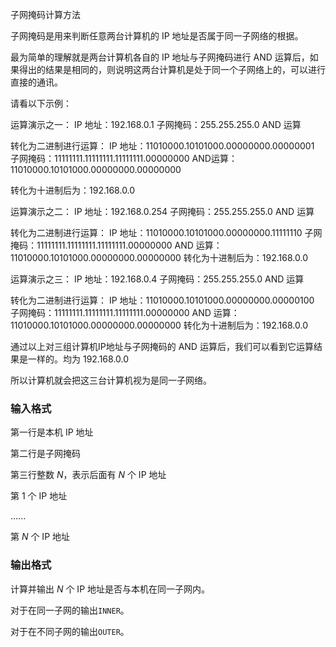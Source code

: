 子网掩码计算方法

子网掩码是用来判断任意两台计算机的 IP 地址是否属于同一子网络的根据。

最为简单的理解就是两台计算机各自的 IP 地址与子网掩码进行 AND 运算后，如果得出的结果是相同的，则说明这两台计算机是处于同一个子网络上的，可以进行直接的通讯。

请看以下示例：

运算演示之一：
IP 地址：192.168.0.1
子网掩码：255.255.255.0
AND 运算

转化为二进制进行运算：
IP 地址：11010000.10101000.00000000.00000001
子网掩码：11111111.11111111.11111111.00000000
AND运算：11010000.10101000.00000000.00000000

转化为十进制后为：192.168.0.0

运算演示之二：
IP 地址：192.168.0.254
子网掩码：255.255.255.0
AND 运算

转化为二进制进行运算：
IP 地址：11010000.10101000.00000000.11111110
子网掩码：11111111.11111111.11111111.00000000
AND 运算：11010000.10101000.00000000.00000000
转化为十进制后为：192.168.0.0

运算演示之三：
IP 地址：192.168.0.4
子网掩码：255.255.255.0
AND 运算

转化为二进制进行运算：
IP 地址：11010000.10101000.00000000.00000100
子网掩码：11111111.11111111.11111111.00000000
AND 运算：11010000.10101000.00000000.00000000
转化为十进制后为：192.168.0.0

通过以上对三组计算机IP地址与子网掩码的 AND 运算后，我们可以看到它运算结果是一样的。均为 192.168.0.0

所以计算机就会把这三台计算机视为是同一子网络。

### 输入格式

第一行是本机 IP 地址

第二行是子网掩码

第三行整数 $N$，表示后面有 $N$ 个 IP 地址

第 $1$ 个 IP 地址

......

第 $N$ 个 IP 地址

### 输出格式

计算并输出 $N$ 个 IP 地址是否与本机在同一子网内。

对于在同一子网的输出`INNER`。

对于在不同子网的输出`OUTER`。
